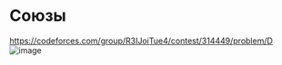 # Союзы
https://codeforces.com/group/R3IJoiTue4/contest/314449/problem/D
![image](https://github.com/OrlovAlexey/Olympiad-programming/assets/33424589/fc490bfb-4056-4ea8-a7a4-23c841622bbd)
